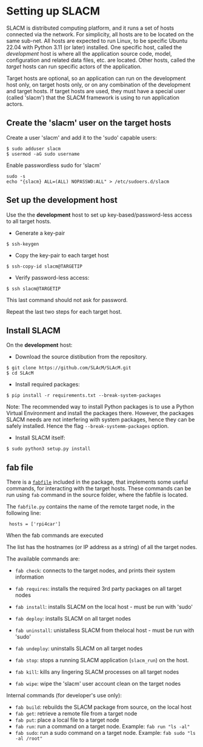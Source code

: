 # Setting up SLACM

SLACM is distributed computing platform, and it runs a set of hosts connected via the network. For simplicity, all hosts are to be
located on the same sub-net. All hosts are expected to run Linux, to be specific Ubuntu 22.04  with Python 3.11 (or later) installed. 
One specific host, called the _development_ host is where all the application source code, model, configuration  and related data files, etc.
are located. Other hosts, called the _target_ hosts can run specific actors of the application. 

Target hosts are optional, so an application can run on the development host only, on target hosts only, or on any combination 
of the development and target hosts. If target hosts are used, they must have a special user (called 'slacm') that the SLACM 
framework is using to run application actors.

## Create the 'slacm' user on the target hosts

Create a user 'slacm' and add it to the 'sudo' capable users:
```
$ sudo adduser slacm
$ usermod -aG sudo username
```
Enable passwordless sudo for 'slacm'
```
sudo -s
echo "{slacm} ALL=(ALL) NOPASSWD:ALL" > /etc/sudoers.d/slacm
```

## Set up the development host

Use the the **development** host to set up key-based/password-less access to all target hosts. 

- Generate a key-pair
```
$ ssh-keygen
```
- Copy the key-pair to each target host
```
$ ssh-copy-id slacm@TARGETIP
```
- Verify password-less access:
```
$ ssh slacm@TARGETIP
```
This last command should not ask for password.

Repeat the last two steps for each target host. 

## Install SLACM

On the **development** host: 

- Download the source distibution from the repository. 
```
$ git clone https://github.com/SLAcM/SLAcM.git
$ cd SLAcM
```
- Install required packages:
```
$ pip install -r requirements.txt --break-system-packages
```
Note: The recommended way to install Python packages is to use a Python Virtual Environment and install the packages there. 
However, the packages SLACM needs are not interfering with system packages, hence they can be safely installed. Hence the flag `--break-systemm-packages` option.

- Install SLACM itself:
```
$ sudo python3 setup.py install
```

## fab file

There is a [`fabfile`](https://www.fabfile.org) included in the package, that implements some useful commands, for interacting with the target hosts. These commands can be run using `fab` command in the source folder, where the fabfile is located.  


The `fabfile.py` contains the name of the remote target node, in the following line: 

```
 hosts = ['rpi4car']
 ```
When the fab commands are executed 

 The list has the hostnames (or IP address as a string) of all the target nodes. 
 
 The available commands are:
 - `fab check`: connects to the target nodes, and prints their system information
 - `fab requires`: installs the required 3rd party packages on all target nodes
 - `fab install`: installs SLACM on the local host - must be run with 'sudo'
 - `fab deploy`: installs SLACM on all target nodes
 - `fab uninstall`: unistalless SLACM from thelocal host - must be run with 'sudo'
 - `fab undeploy`: uninstalls SLACM on all target nodes
 
 - `fab stop`: stops a running SLACM application (`slacm_run`) on the host. 
 - `fab kill`: kills any lingering SLACM processes on all target nodes
 - `fab wipe`: wipe the 'slacm' user account clean on the target nodes

 
 Internal commands (for developer's use only):
 - `fab build`: rebuilds the SLACM package from source, on the local host 
 - `fab get`: retrieve a remote file from a target node
 - `fab put`: place a local file to a target node
 - `fab run`: run a command on a target node. Example: `fab run "ls -al"`
 - `fab sudo`: run a sudo command on a target node. Example: `fab sudo "ls -al /root"`

 